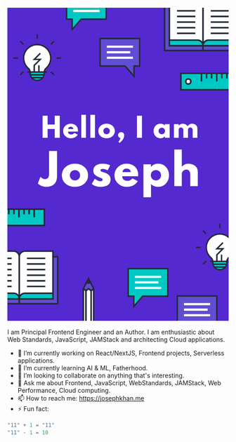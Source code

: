 ![Joseph](joseph.png)

I am Principal Frontend Engineer and an Author. I am enthusiastic about Web Standards, JavaScript, JAMStack and architecting Cloud applications. 

- 🔭 I’m currently working on React/NextJS, Frontend projects, Serverless applications.
- 🌱 I’m currently learning AI & ML, Fatherhood.
- 👯 I’m looking to collaborate on anything that's interesting.
- 💬 Ask me about Frontend, JavaScript, WebStandards, JAMStack, Web Performance, Cloud computing.
- 📫 How to reach me: https://josephkhan.me
- ⚡ Fun fact:
```js 
"11" + 1 = "11"
"11" - 1 = 10
```

